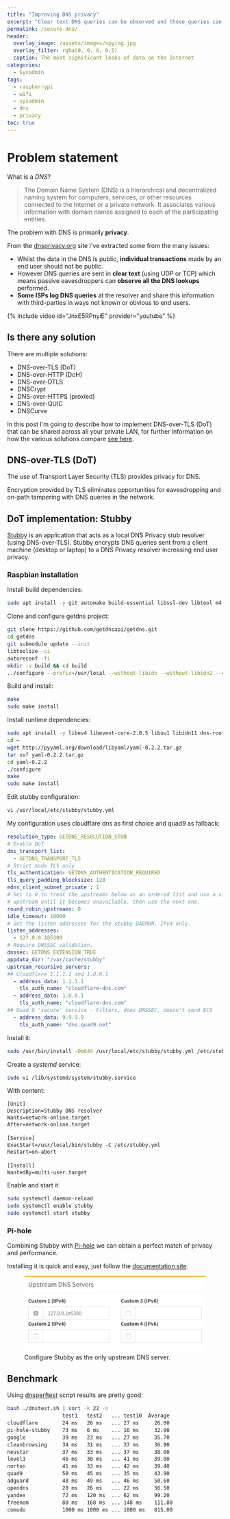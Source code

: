```yaml
---
title: "Improving DNS privacy"
excerpt: "Clear text DNS queries can be observed and those queries can reveal not only what websites an individual visits but also meta data about other services"
permalink: /secure-dns/
header:
  overlay_image: /assets/images/spying.jpg
  overlay_filter: rgba(0, 0, 0, 0.5)
  caption: The most significant leaks of data on the Internet
categories:
  - Sysadmin
tags:
  - raspberrypi
  - wifi
  - sysadmin
  - dns
  - privacy
toc: true
---
```


# Problem statement

What is a _DNS_?

> The Domain Name System (DNS) is a hierarchical and decentralized naming system for computers, services, or other resources connected to the Internet or a private network. It associates various information with domain names assigned to each of the participating entities.

The problem with DNS is primarily **privacy**.

From the [dnsprivacy.org](dnsprivacy.org) site I've extracted some from the many issues:

- Whilst the data in the DNS is public, **individual transactions** made by an end user should not be public.
- However DNS queries are sent in **clear text** (using UDP or TCP) which means passive eavesdroppers can **observe all the DNS lookups** performed.
- **Some ISPs log DNS queries** at the resolver and share this information with third-parties in ways not known or obvious to end users.

{% include video id="JnxE5RPnyiE" provider="youtube" %}

## Is there any solution

There are multiple solutions:

- DNS-over-TLS (DoT)
- DNS-over-HTTP (DoH)
- DNS-over-DTLS
- DNSCrypt
- DNS-over-HTTPS (proxied)
- DNS-over-QUIC
- DNSCurve

In this post I'm going to describe how to implement DNS-over-TLS (DoT) that can be shared across all your private LAN, for further information on how the various solutions compare [see here](https://dnsprivacy.org/wiki/display/DP/DNS+Privacy+-+The+Solutions).

## DNS-over-TLS (DoT)

The use of Transport Layer Security (TLS) provides privacy for DNS.

Encryption provided by TLS eliminates opportunities for eavesdropping and on-path tampering with DNS queries in the network.

## DoT implementation: Stubby

[Stubby](https://dnsprivacy.org/wiki/display/DP/About+Stubby) is an application that acts as a local DNS Privacy stub resolver (using DNS-over-TLS). Stubby encrypts DNS queries sent from a client machine (desktop or laptop) to a DNS Privacy resolver increasing end user privacy.

### Raspbian installation

Install build dependencies:

```bash
sudo apt install -y git automake build-essential libssl-dev libtool m4 autoconf libyaml-dev
```

Clone and configure getdns project:

```bash
git clone https://github.com/getdnsapi/getdns.git
cd getdns
git submodule update --init
libtoolize -ci
autoreconf -fi
mkdir -v build && cd build
../configure --prefix=/usr/local --without-libidn --without-libidn2 --enable-stub-only --with-stubby
```

Build and install:

```bash
make
sudo make install
```

Install runtime dependencies:

```bash
sudo apt install -y libev4 libevent-core-2.0.5 libuv1 libidn11 dns-root-data libunbound2
cd ~
wget http://pyyaml.org/download/libyaml/yaml-0.2.2.tar.gz
tar xvf yaml-0.2.2.tar.gz
cd yaml-0.2.2
./configure
make
sudo make install
```

Edit stubby configuration:

```bash
vi /usr/local/etc/stubby/stubby.yml
````

My configuration uses cloudflare dns as first choice and quad9 as fallback:

```yaml
resolution_type: GETDNS_RESOLUTION_STUB
# Enable DoT
dns_transport_list:
  - GETDNS_TRANSPORT_TLS
# Strict mode TLS only
tls_authentication: GETDNS_AUTHENTICATION_REQUIRED
tls_query_padding_blocksize: 128
edns_client_subnet_private : 1
# Set to 0 to treat the upstreams below as an ordered list and use a single
# upstream until it becomes unavailable, then use the next one.
round_robin_upstreams: 0
idle_timeout: 10000
# Set the listen addresses for the stubby DAEMON. IPv4 only.
listen_addresses:
  - 127.0.0.1@5300
# Require DNSSEC validation.
dnssec: GETDNS_EXTENSION_TRUE
appdata_dir: "/var/cache/stubby"
upstream_recursive_servers:
## Cloudflare 1.1.1.1 and 1.0.0.1
  - address_data: 1.1.1.1
    tls_auth_name: "cloudflare-dns.com"
  - address_data: 1.0.0.1
    tls_auth_name: "cloudflare-dns.com"
## Quad 9 'secure' service - Filters, does DNSSEC, doesn't send ECS
  - address_data: 9.9.9.9
    tls_auth_name: "dns.quad9.net"
```

Install it:

```bash
sudo /usr/bin/install -Dm644 /usr/local/etc/stubby/stubby.yml /etc/stubby.yml
```

Create a _systemd_ service:

```bash
sudo vi /lib/systemd/system/stubby.service
```

With content:

```text
[Unit]
Description=Stubby DNS resolver
Wants=network-online.target
After=network-online.target

[Service]
ExecStart=/usr/local/bin/stubby -C /etc/stubby.yml
Restart=on-abort

[Install]
WantedBy=multi-user.target
```

Enable and start it

```bash
sudo systemctl daemon-reload
sudo systemctl enable stubby
sudo systemctl start stubby
```

### Pi-hole

Combining Stubby with [Pi-hole](https://pi-hole.net/) we can obtain a perfect match of privacy and performance.

Installing it is quick and easy, just follow the [documentation site](https://docs.pi-hole.net/main/basic-install/).

<figure>
	<img src="/assets/images/pihole-stubby.png">
	<figcaption>Configure Stubby as the only upstream DNS server.</figcaption>
</figure>

## Benchmark

Using [dnsperftest](https://github.com/cleanbrowsing/dnsperftest/) script results are pretty good:

```bash
bash ./dnstest.sh | sort -k 22 -n
                  test1   test2   ... test10  Average
cloudflare        24 ms   26 ms   ... 27 ms     26.00
pi-hole-stubby    73 ms   6 ms    ... 16 ms     32.90
google            39 ms   23 ms   ... 27 ms     35.70
cleanbrowsing     34 ms   31 ms   ... 37 ms     36.90
neustar           37 ms   33 ms   ... 37 ms     38.00
level3            46 ms   30 ms   ... 41 ms     39.00
norton            41 ms   33 ms   ... 42 ms     39.40
quad9             50 ms   45 ms   ... 35 ms     43.90
adguard           48 ms   49 ms   ... 46 ms     50.60
opendns           20 ms   26 ms   ... 22 ms     56.50
yandex            72 ms   120 ms  ... 62 ms     99.20
freenom           80 ms   168 ms  ... 148 ms    111.80
comodo            1000 ms 1000 ms ... 1000 ms   815.00
```